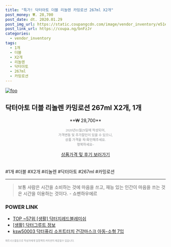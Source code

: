 ```yaml
--- 
title: "특가! 닥터아토 더블 리놀렌 카밍로션 267ml X2개" 
post_money: ₩. 28,700 
post_date: dt. 2020.01.29 
post_img_url: https://static.coupangcdn.com/image/vendor_inventory/e51e/e81b9e691eb6e539c080e68a7631c01f0042a6642b6abc26c9c40d9504b4.jpg 
post_link_url: https://coupa.ng/bnFzJr 
categories: 
  - vendor_inventory 
tags: 
  - 1개 
  - 더블 
  - X2개 
  - 리놀렌 
  - 닥터아토 
  - 267ml 
  - 카밍로션 
--- 
```

[![foo](https://static.coupangcdn.com/image/vendor_inventory/e51e/e81b9e691eb6e539c080e68a7631c01f0042a6642b6abc26c9c40d9504b4.jpg)](https://coupa.ng/bnFzJr) 

## 닥터아토 더블 리놀렌 카밍로션 267ml X2개, 1개 
<p style="text-align: center;">**₩ 28,700**</p> 
<p style="text-align: center;"><span style="color: #898c8f; font-family: Georgia,Times,serif; font-size: 0.75em;">2020년01월29일에 작성되어, <br>가격변동 및 추가할인이 있을 수 있으니,<br> 상품 가격을 꼭!확인해주세요.<br>행복하세요~</span> 
</p>	 
<div markdown="0" style="text-align: center;"><a href="https://coupa.ng/bnFzJr" class="btn btn--success">상품가격 및 후기 보러가기</a></div> 
<br><br> 
  #1개 #더블 #X2개 #리놀렌 #닥터아토 #267ml #카밍로션 
<hr> 

> 보통 사람은 시간을 소비하는 것에 마음을 쓰고, 재능 있는 인간이 마음을 쓰는 것은 시간을 이용하는 것이다. - 쇼펜하우에르 


### POWER LINK

* <a href="https://blog.naver.com/fasyy4321/221783682839" target="_blank"> TOP ~57위 [생활] 닥터지레드블레미쉬</a>
* <a href="https://blog.naver.com/sakai111/221760441005" target="_blank"> [생활] 닥터그루트 정보 </a>
* <a href="https://blog.naver.com/fasyy4321/221788902285" target="_blank">ksw50003 닥터퓨리 소프트터치 건강마스크 아동-소형 7입</a>

<span style="color: #898c8f; font-family: Georgia,Times,serif; font-size: 0.55em;">파트너스활동으로 작성자에게 일정액의 커미션이 제공될수 있습니다.</span> 
